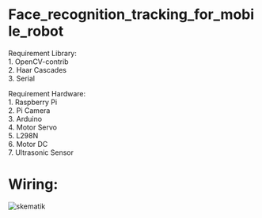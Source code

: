 # Face_recognition_tracking_for_mobile_robot

Requirement Library: <br> 1. OpenCV-contrib </br> 2. Haar Cascades </br> 3. Serial

Requirement Hardware: <br> 1. Raspberry Pi </br> 2. Pi Camera </br> 3. Arduino </br> 4. Motor Servo </br> 5. L298N </br> 6. Motor DC </br> 7. Ultrasonic Sensor

# Wiring:
![skematik](https://user-images.githubusercontent.com/49740151/112636686-023d8680-8e70-11eb-9c19-618db71ea4fe.png)
